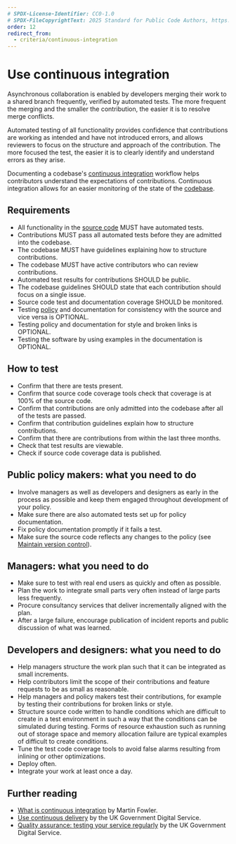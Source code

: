 ```yaml
---
# SPDX-License-Identifier: CC0-1.0
# SPDX-FileCopyrightText: 2025 Standard for Public Code Authors, https://www.standardforpubliccode.org/AUTHORS; 2019-2024 The Foundation for Public Code <info@publiccode.net>, https://www.standardforpubliccode.org/AUTHORS
order: 12
redirect_from:
  - criteria/continuous-integration
---
```

# Use continuous integration

Asynchronous collaboration is enabled by developers merging their work to a shared branch frequently, verified by automated tests.
The more frequent the merging and the smaller the contribution, the easier it is to resolve merge conflicts.

Automated testing of all functionality provides confidence that contributions are working as intended and have not introduced errors, and allows reviewers to focus on the structure and approach of the contribution.
The more focused the test, the easier it is to clearly identify and understand errors as they arise.

Documenting a codebase's [continuous integration](../glossary.md#continuous-integration) workflow helps contributors understand the expectations of contributions.
Continuous integration allows for an easier monitoring of the state of the [codebase](../glossary.md#codebase).

## Requirements

* All functionality in the [source code](../glossary.md#source-code) MUST have automated tests.
* Contributions MUST pass all automated tests before they are admitted into the codebase.
* The codebase MUST have guidelines explaining how to structure contributions.
* The codebase MUST have active contributors who can review contributions.
* Automated test results for contributions SHOULD be public.
* The codebase guidelines SHOULD state that each contribution should focus on a single issue.
* Source code test and documentation coverage SHOULD be monitored.
* Testing [policy](../glossary.md#policy) and documentation for consistency with the source and vice versa is OPTIONAL.
* Testing policy and documentation for style and broken links is OPTIONAL.
* Testing the software by using examples in the documentation is OPTIONAL.

## How to test

* Confirm that there are tests present.
* Confirm that source code coverage tools check that coverage is at 100% of the source code.
* Confirm that contributions are only admitted into the codebase after all of the tests are passed.
* Confirm that contribution guidelines explain how to structure contributions.
* Confirm that there are contributions from within the last three months.
* Check that test results are viewable.
* Check if source code coverage data is published.

## Public policy makers: what you need to do

* Involve managers as well as developers and designers as early in the process as possible and keep them engaged throughout development of your policy.
* Make sure there are also automated tests set up for policy documentation.
* Fix policy documentation promptly if it fails a test.
* Make sure the source code reflects any changes to the policy (see [Maintain version control](maintain-version-control.md)).

## Managers: what you need to do

* Make sure to test with real end users as quickly and often as possible.
* Plan the work to integrate small parts very often instead of large parts less frequently.
* Procure consultancy services that deliver incrementally aligned with the plan.
* After a large failure, encourage publication of incident reports and public discussion of what was learned.

## Developers and designers: what you need to do

* Help managers structure the work plan such that it can be integrated as small increments.
* Help contributors limit the scope of their contributions and feature requests to be as small as reasonable.
* Help managers and policy makers test their contributions, for example by testing their contributions for broken links or style.
* Structure source code written to handle conditions which are difficult to create in a test environment in such a way that the conditions can be simulated during testing. Forms of resource exhaustion such as running out of storage space and memory allocation failure are typical examples of difficult to create conditions.
* Tune the test code coverage tools to avoid false alarms resulting from inlining or other optimizations.
* Deploy often.
* Integrate your work at least once a day.

## Further reading

* [What is continuous integration](https://www.martinfowler.com/articles/continuousIntegration.html) by Martin Fowler.
* [Use continuous delivery](https://gds-way.cloudapps.digital/standards/continuous-delivery.html) by the UK Government Digital Service.
* [Quality assurance: testing your service regularly](https://www.gov.uk/service-manual/technology/quality-assurance-testing-your-service-regularly) by the UK Government Digital Service.
